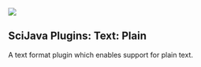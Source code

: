 ![](http://jenkins.imagej.net/job/SciJava-plugins-text-plain/lastBuild/badge/icon)

SciJava Plugins: Text: Plain
----------------------------

A text format plugin which enables support for plain text.
